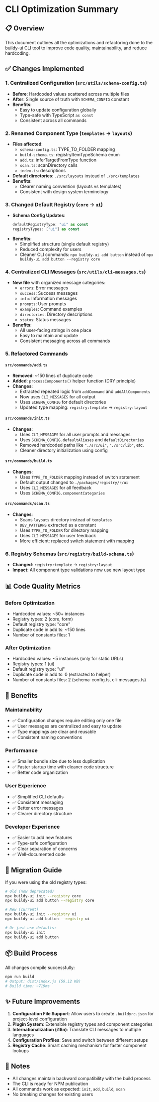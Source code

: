 # CLI Optimization Summary

## 📋 Overview

This document outlines all the optimizations and refactoring done to the buildy-ui CLI tool to improve code quality, maintainability, and reduce hardcoding.

## ✅ Changes Implemented

### 1. **Centralized Configuration** (`src/utils/schema-config.ts`)
   - **Before**: Hardcoded values scattered across multiple files
   - **After**: Single source of truth with `SCHEMA_CONFIG` constant
   - **Benefits**:
     - Easy to update configuration globally
     - Type-safe with TypeScript `as const`
     - Consistent across all commands

### 2. **Renamed Component Type** (`templates` → `layouts`)
   - **Files affected**:
     - `schema-config.ts`: TYPE_TO_FOLDER mapping
     - `build-schema.ts`: registryItemTypeSchema enum
     - `add.ts`: inferTargetFromType function
     - `scan.ts`: scanDirectory calls
     - `index.ts`: descriptions
   - **Default directories**: `./src/layouts` instead of `./src/templates`
   - **Benefits**:
     - Clearer naming convention (layouts vs templates)
     - Consistent with design system terminology

### 3. **Changed Default Registry** (`core` → `ui`)
   - **Schema Config Updates**:
     ```typescript
     defaultRegistryType: "ui" as const
     registryTypes: ["ui"] as const
     ```
   - **Benefits**:
     - Simplified structure (single default registry)
     - Reduced complexity for users
     - Cleaner CLI commands: `npx buildy-ui add button` instead of `npx buildy-ui add button --registry core`

### 4. **Centralized CLI Messages** (`src/utils/cli-messages.ts`)
   - **New file** with organized message categories:
     - `errors`: Error messages
     - `success`: Success messages
     - `info`: Information messages
     - `prompts`: User prompts
     - `examples`: Command examples
     - `directories`: Directory descriptions
     - `status`: Status messages
   - **Benefits**:
     - All user-facing strings in one place
     - Easy to maintain and update
     - Consistent messaging across all commands

### 5. **Refactored Commands**

#### `src/commands/add.ts`
- **Removed**: ~150 lines of duplicate code
- **Added**: `processComponents()` helper function (DRY principle)
- **Changes**:
  - Extracted repeated logic from `addCommand` and `addAllComponents`
  - Now uses `CLI_MESSAGES` for all output
  - Uses `SCHEMA_CONFIG` for default directories
  - Updated type mapping: `registry:template` → `registry:layout`

#### `src/commands/init.ts`
- **Changes**:
  - Uses `CLI_MESSAGES` for all user prompts and messages
  - Uses `SCHEMA_CONFIG.defaultAliases` and `defaultDirectories`
  - Removed hardcoded paths like `"./src/ui"`, `"./src/lib"`, etc.
  - Cleaner directory initialization using config

#### `src/commands/build.ts`
- **Changes**:
  - Uses `TYPE_TO_FOLDER` mapping instead of switch statement
  - Default output changed to `./packages/registry/r/ui`
  - Uses `CLI_MESSAGES` for all feedback
  - Uses `SCHEMA_CONFIG.componentCategories`

#### `src/commands/scan.ts`
- **Changes**:
  - Scans `layouts` directory instead of `templates`
  - `DEV_PATTERNS` extracted as a constant
  - Uses `TYPE_TO_FOLDER` for directory mapping
  - Uses `CLI_MESSAGES` for user feedback
  - More efficient: replaced switch statement with mapping

### 6. **Registry Schemas** (`src/registry/build-schema.ts`)
- **Changed**: `registry:template` → `registry:layout`
- **Impact**: All component type validations now use new layout type

## 📊 Code Quality Metrics

### Before Optimization
- Hardcoded values: ~50+ instances
- Registry types: 2 (core, form)
- Default registry type: "core"
- Duplicate code in add.ts: ~150 lines
- Number of constants files: 1

### After Optimization
- Hardcoded values: ~5 instances (only for static URLs)
- Registry types: 1 (ui)
- Default registry type: "ui"
- Duplicate code in add.ts: 0 (extracted to helper)
- Number of constants files: 2 (schema-config.ts, cli-messages.ts)

## 🎯 Benefits

### Maintainability
- ✅ Configuration changes require editing only one file
- ✅ User messages are centralized and easy to update
- ✅ Type mappings are clear and reusable
- ✅ Consistent naming conventions

### Performance
- ✅ Smaller bundle size due to less duplication
- ✅ Faster startup time with cleaner code structure
- ✅ Better code organization

### User Experience
- ✅ Simplified CLI defaults
- ✅ Consistent messaging
- ✅ Better error messages
- ✅ Clearer directory structure

### Developer Experience
- ✅ Easier to add new features
- ✅ Type-safe configuration
- ✅ Clear separation of concerns
- ✅ Well-documented code

## 🔄 Migration Guide

If you were using the old registry types:

```bash
# Old (now deprecated)
npx buildy-ui init --registry core
npx buildy-ui add button --registry core

# New (current)
npx buildy-ui init --registry ui
npx buildy-ui add button --registry ui

# Or just use defaults:
npx buildy-ui init
npx buildy-ui add button
```

## 📦 Build Process

All changes compile successfully:
```bash
npm run build
# Output: dist/index.js (59.12 KB)
# Build time: ~719ms
```

## ✨ Future Improvements

1. **Configuration File Support**: Allow users to create `.buildyrc.json` for project-level configuration
2. **Plugin System**: Extensible registry types and component categories
3. **Internationalization (i18n)**: Translate CLI messages to multiple languages
4. **Configuration Profiles**: Save and switch between different setups
5. **Registry Cache**: Smart caching mechanism for faster component lookups

## 📝 Notes

- All changes maintain backward compatibility with the build process
- The CLI is ready for NPM publication
- All commands work as expected: `init`, `add`, `build`, `scan`
- No breaking changes for existing users
